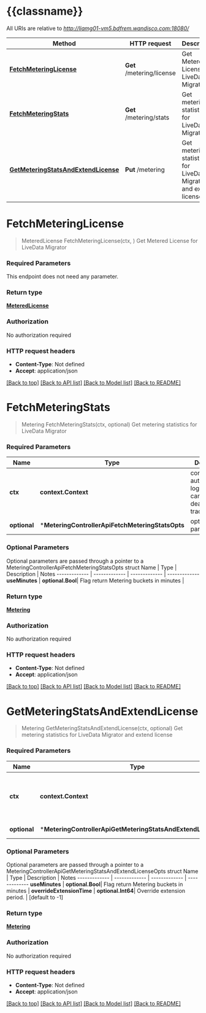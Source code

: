 # {{classname}}

All URIs are relative to *http://liamg01-vm5.bdfrem.wandisco.com:18080/*

Method | HTTP request | Description
------------- | ------------- | -------------
[**FetchMeteringLicense**](MeteringControllerApi.md#FetchMeteringLicense) | **Get** /metering/license | Get Metered License for LiveData Migrator
[**FetchMeteringStats**](MeteringControllerApi.md#FetchMeteringStats) | **Get** /metering/stats | Get metering statistics for LiveData Migrator
[**GetMeteringStatsAndExtendLicense**](MeteringControllerApi.md#GetMeteringStatsAndExtendLicense) | **Put** /metering | Get metering statistics for LiveData Migrator and extend license 

# **FetchMeteringLicense**
> MeteredLicense FetchMeteringLicense(ctx, )
Get Metered License for LiveData Migrator

### Required Parameters
This endpoint does not need any parameter.

### Return type

[**MeteredLicense**](MeteredLicense.md)

### Authorization

No authorization required

### HTTP request headers

 - **Content-Type**: Not defined
 - **Accept**: application/json

[[Back to top]](#) [[Back to API list]](../README.md#documentation-for-api-endpoints) [[Back to Model list]](../README.md#documentation-for-models) [[Back to README]](../README.md)

# **FetchMeteringStats**
> Metering FetchMeteringStats(ctx, optional)
Get metering statistics for LiveData Migrator

### Required Parameters

Name | Type | Description  | Notes
------------- | ------------- | ------------- | -------------
 **ctx** | **context.Context** | context for authentication, logging, cancellation, deadlines, tracing, etc.
 **optional** | ***MeteringControllerApiFetchMeteringStatsOpts** | optional parameters | nil if no parameters

### Optional Parameters
Optional parameters are passed through a pointer to a MeteringControllerApiFetchMeteringStatsOpts struct
Name | Type | Description  | Notes
------------- | ------------- | ------------- | -------------
 **useMinutes** | **optional.Bool**| Flag return Metering buckets in minutes | 

### Return type

[**Metering**](Metering.md)

### Authorization

No authorization required

### HTTP request headers

 - **Content-Type**: Not defined
 - **Accept**: application/json

[[Back to top]](#) [[Back to API list]](../README.md#documentation-for-api-endpoints) [[Back to Model list]](../README.md#documentation-for-models) [[Back to README]](../README.md)

# **GetMeteringStatsAndExtendLicense**
> Metering GetMeteringStatsAndExtendLicense(ctx, optional)
Get metering statistics for LiveData Migrator and extend license 

### Required Parameters

Name | Type | Description  | Notes
------------- | ------------- | ------------- | -------------
 **ctx** | **context.Context** | context for authentication, logging, cancellation, deadlines, tracing, etc.
 **optional** | ***MeteringControllerApiGetMeteringStatsAndExtendLicenseOpts** | optional parameters | nil if no parameters

### Optional Parameters
Optional parameters are passed through a pointer to a MeteringControllerApiGetMeteringStatsAndExtendLicenseOpts struct
Name | Type | Description  | Notes
------------- | ------------- | ------------- | -------------
 **useMinutes** | **optional.Bool**| Flag return Metering buckets in minutes | 
 **overrideExtensionTime** | **optional.Int64**| Override extension period. | [default to -1]

### Return type

[**Metering**](Metering.md)

### Authorization

No authorization required

### HTTP request headers

 - **Content-Type**: Not defined
 - **Accept**: application/json

[[Back to top]](#) [[Back to API list]](../README.md#documentation-for-api-endpoints) [[Back to Model list]](../README.md#documentation-for-models) [[Back to README]](../README.md)

